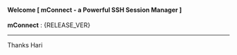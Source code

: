 #### Welcome  [ mConnect - a Powerful SSH Session Manager ]

**mConnect** : {RELEASE_VER}



---
Thanks
Hari

